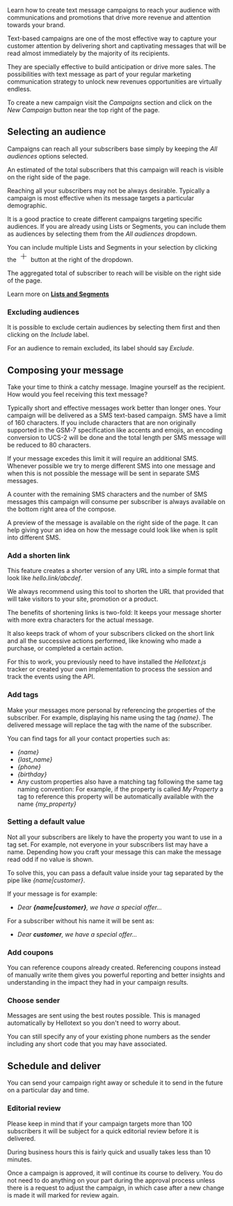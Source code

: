 Learn how to create text message campaigns to reach your audience with communications and promotions that drive more revenue and attention towards your brand.

Text-based campaigns are one of the most effective way to capture your customer attention by delivering short and captivating messages that will be read almost immediately by the majority of its recipients. 

They are specially effective to build anticipation or drive more sales. The possibilities with text message as part of your regular marketing communication strategy to unlock new revenues opportunities are virtually endless.

To create a new campaign visit the *Campaigns* section and click on the *New Campaign* button near the top right of the page.

## Selecting an audience

Campaigns can reach all your subscribers base simply by keeping the *All audiences* options selected.

An estimated of the total subscribers that this campaign will reach is visible on the right side of the page.

Reaching all your subscribers may not be always desirable. Typically a campaign is most effective when its message targets a particular demographic.

It is a good practice to create different campaigns targeting specific audiences. If you are already using Lists or Segments, you can include them as audiences by selecting them from the *All audiences* dropdown.

You can include multiple Lists and Segments in your selection by clicking the <img src="/images/icons/add.svg" class="avatar-icon bg-blush" width="25" /> button at the right of the dropdown. 

The aggregated total of subscriber to reach will be visible on the right side of the page.

Learn more on **[Lists and Segments](/lists-and-segments)**

### Excluding audiences

It is possible to exclude certain audiences by selecting them first and then clicking on the *Include* label. 

For an audience to remain excluded, its label should say *Exclude*.

## Composing your message

Take your time to think a catchy message. Imagine yourself as the recipient. How would you feel receiving this text message?

Typically short and effective messages work better than longer ones. Your campaign will be delivered as a SMS text-based campaign. SMS have a limit of 160 characters. If you include characters that are non originally supported in the GSM-7 specification like accents and emojis, an encoding conversion to UCS-2 will be done and the total length per SMS message will be reduced to 80 characters. 

If your message excedes this limit it will require an additional SMS. Whenever possible we try to merge different SMS into one message and when this is not possible the message will be sent in separate SMS messages. 

A counter with the remaining SMS characters and the number of SMS messages this campaign will consume per subscriber is always available on the bottom right area of the compose.

A preview of the message is available on the right side of the page. It can help giving your an idea on how the message could look like when is split into different SMS.

### Add a shorten link

This feature creates a shorter version of any URL into a simple format that look like *hello.link/abcdef*.

We always recommend using this tool to shorten the URL that provided that will take visitors to your site, promotion or a product. 

The benefits of shortening links is two-fold: It keeps your message shorter with more extra characters for the actual message. 

It also keeps track of whom of your subscribers clicked on the short link and all the successive actions performed, like knowing who made a purchase, or completed a certain action. 

For this to work, you previously need to have installed the *Hellotext.js* tracker or created your own implementation to process the session and track the events using the API.

### Add tags

Make your messages more personal by referencing the properties of the subscriber. For example, displaying his name using the tag _{name}_. The delivered message will replace the tag with the name of the subscriber.

You can find tags for all your contact properties such as:

* *{name}*
* *{last_name}*
* *{phone}*
* *{birthday}*
* Any custom properties also have a matching tag following the same tag naming convention: For example, if the property is called _My Property_ a tag to reference this property will be automatically available with the name _{my_property}_

### Setting a default value

Not all your subscribers are likely to have the property you want to use in a tag set. For example, not everyone in your subscribers list may have a name. Depending how you craft your message this can make the message read odd if no value is shown. 

To solve this, you can pass a default value inside your tag separated by the pipe like _{name|customer}_.

If your message is for example:

* *Dear **{name&#124;customer}**, we have a special offer...*

For a subscriber without his name it will be sent as:

* *Dear **customer**, we have a special offer...*

### Add coupons

You can reference coupons already created. Referencing coupons instead of manually write them gives you powerful reporting and better insights and understanding in the impact they had in your campaign results.

### Choose sender

Messages are sent using the best routes possible. This is managed automatically by Hellotext so you don't need to worry about.

You can still specify any of your existing phone numbers as the sender including any short code that you may have associated.

## Schedule and deliver 

You can send your campaign right away or schedule it to send in the future on a particular day and time.

### Editorial review

Please keep in mind that if your campaign targets more than 100 subscribers it will be subject for a quick editorial review before it is delivered. 

During business hours this is fairly quick and usually takes less than 10 minutes.

Once a campaign is approved, it will continue its course to delivery. You do not need to do anything on your part during the approval process unless there is a request to adjust the campaign, in which case after a new change is made it will marked for review again.